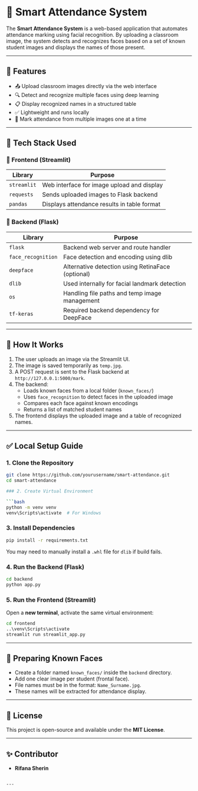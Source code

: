 # 📸 Smart Attendance System

The **Smart Attendance System** is a web-based application that automates attendance marking using facial recognition. By uploading a classroom image, the system detects and recognizes faces based on a set of known student images and displays the names of those present.

---

## 🚀 Features

- 📤 Upload classroom images directly via the web interface  
- 🔍 Detect and recognize multiple faces using deep learning  
- 📋 Display recognized names in a structured table  
- ✅ Lightweight and runs locally  
- 🔁 Mark attendance from multiple images one at a time  

---

## 🧠 Tech Stack Used

### 🔹 Frontend (Streamlit)

| Library       | Purpose                                      |
|---------------|----------------------------------------------|
| `streamlit`   | Web interface for image upload and display   |
| `requests`    | Sends uploaded images to Flask backend       |
| `pandas`      | Displays attendance results in table format  |

### 🔹 Backend (Flask)

| Library             | Purpose                                             |
|---------------------|-----------------------------------------------------|
| `flask`             | Backend web server and route handler                |
| `face_recognition`  | Face detection and encoding using dlib              |
| `deepface`          | Alternative detection using RetinaFace (optional)   |
| `dlib`              | Used internally for facial landmark detection       |
| `os`                | Handling file paths and temp image management       |
| `tf-keras`          | Required backend dependency for DeepFace            |

---

## 📸 How It Works

1. The user uploads an image via the Streamlit UI.  
2. The image is saved temporarily as `temp.jpg`.  
3. A POST request is sent to the Flask backend at `http://127.0.0.1:5000/mark`.  
4. The backend:  
   - Loads known faces from a local folder (`known_faces/`)  
   - Uses `face_recognition` to detect faces in the uploaded image  
   - Compares each face against known encodings  
   - Returns a list of matched student names  
5. The frontend displays the uploaded image and a table of recognized names.

---

## ✅ Local Setup Guide

### 1. Clone the Repository

```bash
git clone https://github.com/yourusername/smart-attendance.git
cd smart-attendance

### 2. Create Virtual Environment

```bash
python -m venv venv
venv\Scripts\activate  # For Windows
```

### 3. Install Dependencies

```bash
pip install -r requirements.txt
```

You may need to manually install a `.whl` file for `dlib` if build fails.

### 4. Run the Backend (Flask)

```bash
cd backend
python app.py
```

### 5. Run the Frontend (Streamlit)

Open a **new terminal**, activate the same virtual environment:

```bash
cd frontend
..\venv\Scripts\activate
streamlit run streamlit_app.py
```

---

## 📂 Preparing Known Faces

* Create a folder named `known_faces/` inside the `backend` directory.
* Add one clear image per student (frontal face).
* File names must be in the format: `Name_Surname.jpg`.
* These names will be extracted for attendance display.

---

## 📜 License

This project is open-source and available under the **MIT License**.

---

## ✨ Contributor

* **Rifana Sherin**


```

---
